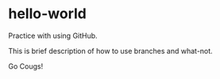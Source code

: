 # hello-world
Practice with using GitHub.

This is brief description of how to use branches and what-not.

Go Cougs!
